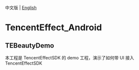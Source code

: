 中文版  |  [English](https://github.com/Tencent-RTC/TencentEffect_Android/blob/main/README.md)

# TencentEffect_Android

## TEBeautyDemo
本工程是 TencentEffectSDK 的 demo 工程，演示了如何带 UI 接入 TencentEffectSDK